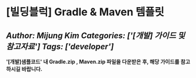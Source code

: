 # [빌딩블럭] Gradle &amp; Maven 템플릿
*Author: Mijung Kim*
*Categories: ['[개발] 가이드 및 참고자료']*
*Tags: ['developer']*
---
**'[개발]샘플코드' 내 Gradle.zip , Maven.zip 파일을 다운받은 후, 해당 가이드를 참고하시길 바랍니다.**

